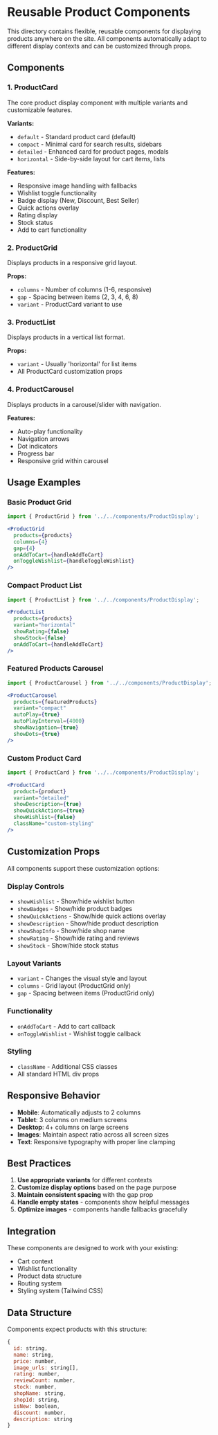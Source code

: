 # Reusable Product Components

This directory contains flexible, reusable components for displaying products anywhere on the site. All components automatically adapt to different display contexts and can be customized through props.

## Components

### 1. ProductCard
The core product display component with multiple variants and customizable features.

**Variants:**
- `default` - Standard product card (default)
- `compact` - Minimal card for search results, sidebars
- `detailed` - Enhanced card for product pages, modals
- `horizontal` - Side-by-side layout for cart items, lists

**Features:**
- Responsive image handling with fallbacks
- Wishlist toggle functionality
- Badge display (New, Discount, Best Seller)
- Quick actions overlay
- Rating display
- Stock status
- Add to cart functionality

### 2. ProductGrid
Displays products in a responsive grid layout.

**Props:**
- `columns` - Number of columns (1-6, responsive)
- `gap` - Spacing between items (2, 3, 4, 6, 8)
- `variant` - ProductCard variant to use

### 3. ProductList
Displays products in a vertical list format.

**Props:**
- `variant` - Usually 'horizontal' for list items
- All ProductCard customization props

### 4. ProductCarousel
Displays products in a carousel/slider with navigation.

**Features:**
- Auto-play functionality
- Navigation arrows
- Dot indicators
- Progress bar
- Responsive grid within carousel

## Usage Examples

### Basic Product Grid
```jsx
import { ProductGrid } from '../../components/ProductDisplay';

<ProductGrid 
  products={products}
  columns={4}
  gap={4}
  onAddToCart={handleAddToCart}
  onToggleWishlist={handleToggleWishlist}
/>
```

### Compact Product List
```jsx
import { ProductList } from '../../components/ProductDisplay';

<ProductList 
  products={products}
  variant="horizontal"
  showRating={false}
  showStock={false}
  onAddToCart={handleAddToCart}
/>
```

### Featured Products Carousel
```jsx
import { ProductCarousel } from '../../components/ProductDisplay';

<ProductCarousel 
  products={featuredProducts}
  variant="compact"
  autoPlay={true}
  autoPlayInterval={4000}
  showNavigation={true}
  showDots={true}
/>
```

### Custom Product Card
```jsx
import { ProductCard } from '../../components/ProductDisplay';

<ProductCard 
  product={product}
  variant="detailed"
  showDescription={true}
  showQuickActions={true}
  showWishlist={false}
  className="custom-styling"
/>
```

## Customization Props

All components support these customization options:

### Display Controls
- `showWishlist` - Show/hide wishlist button
- `showBadges` - Show/hide product badges
- `showQuickActions` - Show/hide quick actions overlay
- `showDescription` - Show/hide product description
- `showShopInfo` - Show/hide shop name
- `showRating` - Show/hide rating and reviews
- `showStock` - Show/hide stock status

### Layout Variants
- `variant` - Changes the visual style and layout
- `columns` - Grid layout (ProductGrid only)
- `gap` - Spacing between items (ProductGrid only)

### Functionality
- `onAddToCart` - Add to cart callback
- `onToggleWishlist` - Wishlist toggle callback

### Styling
- `className` - Additional CSS classes
- All standard HTML div props

## Responsive Behavior

- **Mobile**: Automatically adjusts to 2 columns
- **Tablet**: 3 columns on medium screens
- **Desktop**: 4+ columns on large screens
- **Images**: Maintain aspect ratio across all screen sizes
- **Text**: Responsive typography with proper line clamping

## Best Practices

1. **Use appropriate variants** for different contexts
2. **Customize display options** based on the page purpose
3. **Maintain consistent spacing** with the gap prop
4. **Handle empty states** - components show helpful messages
5. **Optimize images** - components handle fallbacks gracefully

## Integration

These components are designed to work with your existing:
- Cart context
- Wishlist functionality
- Product data structure
- Routing system
- Styling system (Tailwind CSS)

## Data Structure

Components expect products with this structure:
```javascript
{
  id: string,
  name: string,
  price: number,
  image_urls: string[],
  rating: number,
  reviewCount: number,
  stock: number,
  shopName: string,
  shopId: string,
  isNew: boolean,
  discount: number,
  description: string
}
```
